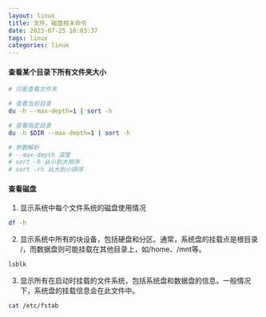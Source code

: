 ```yaml
---
layout: linux
title: 文件、磁盘相关命令
date: 2023-07-25 16:03:37
tags: linux
categories: linux
---
```


#### 查看某个目录下所有文件夹大小

```sh
# 只能查看文件夹

# 查看当前目录
du -h --max-depth=1 | sort -h

# 查看指定目录
du -h $DIR --max-depth=1 | sort -h

# 参数解析
# --max-depth 深度
# sort -h 从小到大排序
# sort -rh 从大到小排序
```


#### 查看磁盘

1. 显示系统中每个文件系统的磁盘使用情况

```sh
df -h
```

2. 显示系统中所有的块设备，包括硬盘和分区。通常，系统盘的挂载点是根目录 /，而数据盘则可能挂载在其他目录上，如/home、/mnt等。

```sh
lsblk
```

3. 显示所有在启动时挂载的文件系统，包括系统盘和数据盘的信息。一般情况下，系统盘的挂载信息会在此文件中。
```sh
cat /etc/fstab
```